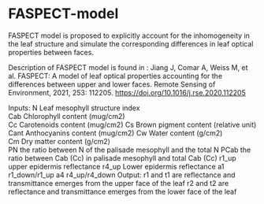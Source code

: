 # FASPECT-model
FASPECT model is proposed to explicitly account for the inhomogeneity in the leaf structure and simulate the corresponding differences in leaf optical properties between faces.

Description of FASPECT model is found in : Jiang J, Comar A, Weiss M, et al. FASPECT: A model of leaf optical properties accounting for the differences between upper and lower faces. Remote Sensing of Environment, 2021, 253: 112205. https://doi.org/10.1016/j.rse.2020.112205

Inputs:
N	            Leaf mesophyll structure index                          
Cab	        Chlorophyll content (mug/cm2) 	                   
Cc            Carotenoids content (mug/cm2)
Cs            Brown pigment content (relative unit)               
Cant          Anthocyanins content (mug/cm2)
Cw	        Water content (g/cm2) 			               
Cm	        Dry matter content (g/cm2)	                        
PN            the ratio between N  of the palisade mesophyll and the total N 
PCab          the ratio between Cab (Cc) in palisade mesophyll and total Cab (Cc)
r1_up          upper epidermis reflectance
r4_up          Lower epidermis reflectance
a1             r1_down/r1_up
a4             r4_up/r4_down
Output:
r1 and t1 are reflectance and transmittance emerges from the upper face of the leaf
r2 and t2 are reflectance and transmittance emerges from the lower face of the leaf
